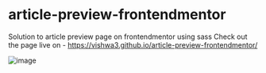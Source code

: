# article-preview-frontendmentor
Solution to article preview page on frontendmentor using sass
Check out the page live on - https://vishwa3.github.io/article-preview-frontendmentor/

![image](https://github.com/vishwa3/article-preview-frontendmentor/assets/51976976/fb3eec72-180c-4d68-b34e-8da134297c75)

